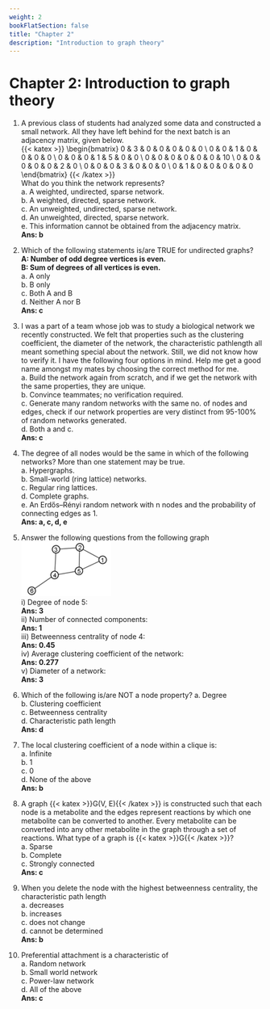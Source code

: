 ```yaml
---
weight: 2
bookFlatSection: false
title: "Chapter 2"
description: "Introduction to graph theory"
---
```


# Chapter 2: Introduction to graph theory

1.  A previous class of students had analyzed some data and constructed a small network. All they have left behind for the next batch is an adjacency matrix, given below.  
{{< katex >}}
    \begin{bmatrix}
    0 & 3 & 0 & 0 & 0 & 0 & 0 \\
    0 & 0 & 1 & 0 & 0 & 0 & 0 \\
    0 & 0 & 0 & 1 & 5 & 0 & 0 \\
    0 & 0 & 0 & 0 & 0 & 0 & 10 \\
    0 & 0 & 0 & 0 & 0 & 2 & 0 \\
    0 & 0 & 0 & 3 & 0 & 0 & 0 \\
    0 & 1 & 0 & 0 & 0 & 0 & 0
    \end{bmatrix} 
{{< /katex >}}  
What do you think the network represents?  
a.  A weighted, undirected, sparse network.  
b.  A weighted, directed, sparse network.  
c.  An unweighted, undirected, sparse network.  
d.  An unweighted, directed, sparse network.  
e.  This information cannot be obtained from the adjacency matrix.  
**Ans: b**

2.  Which of the following statements is/are TRUE for undirected graphs?  
    **A: Number of odd degree vertices is even.**  
    **B: Sum of degrees of all vertices is even.**  
a.  A only  
b.  B only  
c.  Both A and B  
d.  Neither A nor B  
**Ans: c**

3.  I was a part of a team whose job was to study a biological network we recently constructed. We felt that properties such as the clustering coefficient, the diameter of the network, the characteristic pathlength all meant something special about the network. Still, we did not know how to verify it. I have the following four options in mind. Help me get a good name amongst my mates by choosing the correct method for me.  
a.  Build the network again from scratch, and if we get the network with the same properties, they are unique.  
b.  Convince teammates; no verification required.  
c.  Generate many random networks with the same no. of nodes and edges, check if our network properties are very distinct from 95-100% of random networks generated.  
d.  Both a and c.  
**Ans: c**

4.  The degree of all nodes would be the same in which of the following networks? More than one statement may be true.  
a.  Hypergraphs.  
b.  Small-world (ring lattice) networks.  
c.  Regular ring lattices.  
d.  Complete graphs.  
e.  An Erdős–Rényi random network with n nodes and the probability of connecting edges as 1.  
**Ans: a, c, d, e**

5.  Answer the following questions from the following graph  
![network](network.png)   
i)  Degree of node 5:  
**Ans: 3**  
ii) Number of connected components:  
**Ans: 1**  
iii)    Betweenness centrality of node 4:  
**Ans: 0.45**  
iv) Average clustering coefficient of the network:  
**Ans: 0.277**  
v)  Diameter of a network:  
**Ans: 3**

6.  Which of the following is/are NOT a node property?
a.  Degree  
b.  Clustering coefficient  
c.  Betweenness centrality  
d.  Characteristic path length  
**Ans: d**

7.  The local clustering coefficient of a node within a clique is:  
a.  Infinite  
b.  1  
c.  0  
d.  None of the above  
**Ans: b**

8.  A graph {{< katex >}}G(V, E){{< /katex >}} is constructed such that each node is a metabolite and the edges represent reactions by which one metabolite can be converted to another. Every metabolite can be converted into any other metabolite in the graph through a set of reactions. What type of a graph is {{< katex >}}G{{< /katex >}}?  
a.  Sparse  
b.  Complete   
c.  Strongly connected  
**Ans: c**

9.  When you delete the node with the highest betweenness centrality, the characteristic path length  
a.  decreases  
b.  increases  
c.  does not change  
d.  cannot be determined  
**Ans: b**

10. Preferential attachment is a characteristic of  
a.  Random network  
b.  Small world network  
c.  Power-law network  
d.  All of the above  
**Ans: c**
